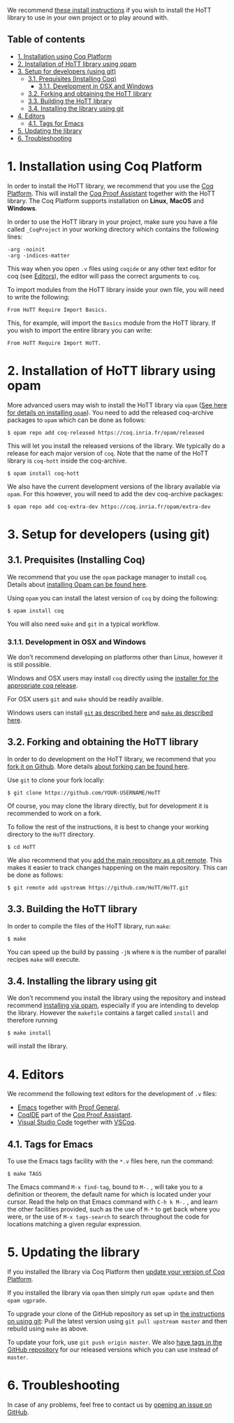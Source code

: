 We recommend [these install instructions](#1-installation-using-coq-platform) if you wish to install the HoTT
library to use in your own project or to play around with.

## Table of contents

- [1. Installation using Coq Platform](#1-installation-using-coq-platform)
- [2. Installation of HoTT library using opam](#2-installation-of-hott-library-using-opam)
- [3. Setup for developers (using git)](#3-setup-for-developers-using-git)
  - [3.1. Prequisites (Installing Coq)](#31-prequisites-installing-coq)
    - [3.1.1. Development in OSX and Windows](#311-development-in-osx-and-windows)
  - [3.2. Forking and obtaining the HoTT library](#32-forking-and-obtaining-the-hott-library)
  - [3.3. Building the HoTT library](#33-building-the-hott-library)
  - [3.4. Installing the library using git](#34-installing-the-library-using-git)
- [4. Editors](#4-editors)
  - [4.1. Tags for Emacs](#41-tags-for-emacs)
- [5. Updating the library](#5-updating-the-library)
- [6. Troubleshooting](#6-troubleshooting)

# 1. Installation using Coq Platform

In order to install the HoTT library, we recommend that you use the [Coq
Platform][1]. This will install the [Coq Proof Assistant][2] together with the
HoTT library. The Coq Platform supports installation on **Linux**, **MacOS** and
**Windows**.

In order to use the HoTT library in your project, make sure you have a file
called `_CoqProject` in your working directory which contains the following
lines:

```
-arg -noinit
-arg -indices-matter
```

This way when you open `.v` files using `coqide` or any other text editor for
coq (see [Editors](#editors)), the editor will pass the correct arguments to
`coq`.

To import modules from the HoTT library inside your own file, you will need to
write the following:

```coq
From HoTT Require Import Basics.
```

This, for example, will import the `Basics` module from the HoTT library. If you
wish to import the entire library you can write:

```coq
From HoTT Require Import HoTT.
```

# 2. Installation of HoTT library using opam

More advanced users may wish to install the HoTT library via `opam` ([See here
for details on installing `opam`][3]). You need to add the released coq-archive
packages to `opam` which can be done as follows:
```shell
$ opam repo add coq-released https://coq.inria.fr/opam/released
```
This will let you install the released versions of the library. We typically do
a release for each major version of `coq`. Note that the name of the HoTT
library is `coq-hott` inside the coq-archive.

```shell
$ opam install coq-hott
```

We also have the current development versions of the library available via
`opam`. For this however, you will need to add the dev coq-archive packages:
```shell
$ opam repo add coq-extra-dev https://coq.inria.fr/opam/extra-dev
```

# 3. Setup for developers (using git)

## 3.1. Prequisites (Installing Coq)

We recommend that you use the `opam` package manager to install `coq`. Details
about [installing Opam can be found here][3].

Using `opam` you can install the latest version of `coq` by doing the following:

```shell
$ opam install coq
```

You will also need `make` and `git` in a typical workflow.


### 3.1.1. Development in OSX and Windows

We don't recommend developing on platforms other than Linux, however it is still
possible.

Windows and OSX users may install `coq` directly using the [installer for the
appropriate coq release][9].

For OSX users `git` and `make` should be readily availble.

Windows users can install [`git` as described here][18] and [`make` as described
here][17].

## 3.2. Forking and obtaining the HoTT library

In order to do development on the HoTT library, we recommend that you [fork it
on Github][4]. More details [about forking can be found here][5].

Use `git` to clone your fork locally:

```shell
$ git clone https://github.com/YOUR-USERNAME/HoTT
```

Of course, you may clone the library directly, but for development it is
recommended to work on a fork.

To follow the rest of the instructions, it is best to change your working
directory to the `HoTT` directory.

```shell
$ cd HoTT
```

We also recommend that you [add the main repository as a git remote][6]. This
makes it easier to track changes happening on the main repository. This can be
done as follows:
```shell
$ git remote add upstream https://github.com/HoTT/HoTT.git
```

## 3.3. Building the HoTT library

In order to compile the files of the HoTT library, run `make`:

```shell
$ make
```
You can speed up the build by passing `-jN` where `N` is the number of parallel
recipes `make` will execute.

## 3.4. Installing the library using git

We don't recommend you install the library using the repository and instead
recommend [installing via opam](#installation-of-hott-library-using-opam),
especially if you are intending to develop the library. However the `makefile`
contains a target called `install` and therefore running
```shell
$ make install
```
will install the library.

# 4. Editors

We recommend the following text editors for the development of `.v` files:

 * [Emacs][10] together with [Proof General][11].
 * [CoqIDE][12] part of the [Coq Proof Assistant][13].
 * [Visual Studio Code][14] together with [VSCoq][15].

## 4.1. Tags for Emacs

To use the Emacs tags facility with the `*.v` files here, run the command:
```shell
$ make TAGS
```
The Emacs command `M-x find-tag`, bound to `M-.` , will take you to a definition
or theorem, the default name for which is located under your cursor. Read the
help on that Emacs command with `C-h k M-.` , and learn the other facilities
provided, such as the use of `M-*` to get back where you were, or the use of
`M-x tags-search` to search throughout the code for locations matching a given
regular expression.


# 5. Updating the library
If you installed the library via Coq Platform then [update your version of Coq
Platform][1].

If you installed the library via `opam` then simply run `opam update` and then
`opam ugprade`.

To upgrade your clone of the GitHub repository as set up in [the instructions on
using git](#forking-and-obtaining-the-hott-library): Pull the latest version
using `git pull upstream master` and then rebuild using `make` as above.

To update your fork, use `git push origin master`. We also [have tags in the
GitHub repository][7] for our released versions which you can use instead of
`master`.

# 6. Troubleshooting

In case of any problems, feel free to contact us by [opening an issue on
GitHub](https://github.com/HoTT/HoTT).


[1]: https://github.com/coq/platform/releases
[2]: https://github.com/coq/coq
[3]: https://opam.ocaml.org/doc/Install.html
[4]: https://github.com/HoTT/HoTT
[5]: https://docs.github.com/en/github/getting-started-with-github/fork-a-repo

[6]: https://docs.github.com/en/github/collaborating-with-issues-and-pull-requests/configuring-a-remote-for-a-fork
[7]: https://github.com/HoTT/HoTT/releases
[8]: https://opam.ocaml.org/doc/Install.html#OSX
[9]: https://github.com/coq/coq/releases
[10]: http://www.gnu.org/software/emacs/

[11]: http://proofgeneral.inf.ed.ac.uk
[12]: https://coq.inria.fr/refman/practical-tools/coqide.html
[13]: https://github.com/coq/coq
[14]: https://code.visualstudio.com/
[15]: https://github.com/coq-community/vscoq
[16]: https://cygwin.com/install.html
[17]: https://stackoverflow.com/a/54086635
[18]: https://git-scm.com/book/en/v2/Getting-Started-Installing-Git
